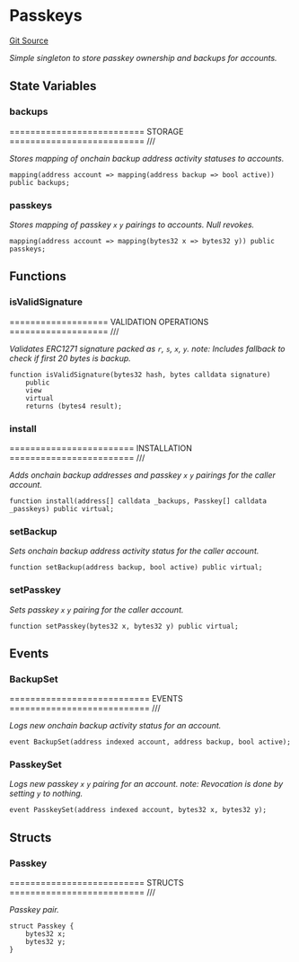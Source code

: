 # Passkeys
[Git Source](https://github.com/NaniDAO/accounts/blob/e8688d40b41a4f91d7244ea40c12251a38f039f2/src/ownership/Passkeys.sol)

*Simple singleton to store passkey ownership and backups for accounts.*


## State Variables
### backups
========================== STORAGE ========================== ///

*Stores mapping of onchain backup address activity statuses to accounts.*


```solidity
mapping(address account => mapping(address backup => bool active)) public backups;
```


### passkeys
*Stores mapping of passkey `x` `y` pairings to accounts. Null revokes.*


```solidity
mapping(address account => mapping(bytes32 x => bytes32 y)) public passkeys;
```


## Functions
### isValidSignature

=================== VALIDATION OPERATIONS =================== ///

*Validates ERC1271 signature packed as `r`, `s`, `x`, `y`.
note: Includes fallback to check if first 20 bytes is backup.*


```solidity
function isValidSignature(bytes32 hash, bytes calldata signature)
    public
    view
    virtual
    returns (bytes4 result);
```

### install

======================== INSTALLATION ======================== ///

*Adds onchain backup addresses and passkey `x` `y` pairings for the caller account.*


```solidity
function install(address[] calldata _backups, Passkey[] calldata _passkeys) public virtual;
```

### setBackup

*Sets onchain backup address activity status for the caller account.*


```solidity
function setBackup(address backup, bool active) public virtual;
```

### setPasskey

*Sets passkey `x` `y` pairing for the caller account.*


```solidity
function setPasskey(bytes32 x, bytes32 y) public virtual;
```

## Events
### BackupSet
=========================== EVENTS =========================== ///

*Logs new onchain backup activity status for an account.*


```solidity
event BackupSet(address indexed account, address backup, bool active);
```

### PasskeySet
*Logs new passkey `x` `y` pairing for an account.
note: Revocation is done by setting `y` to nothing.*


```solidity
event PasskeySet(address indexed account, bytes32 x, bytes32 y);
```

## Structs
### Passkey
========================== STRUCTS ========================== ///

*Passkey pair.*


```solidity
struct Passkey {
    bytes32 x;
    bytes32 y;
}
```

